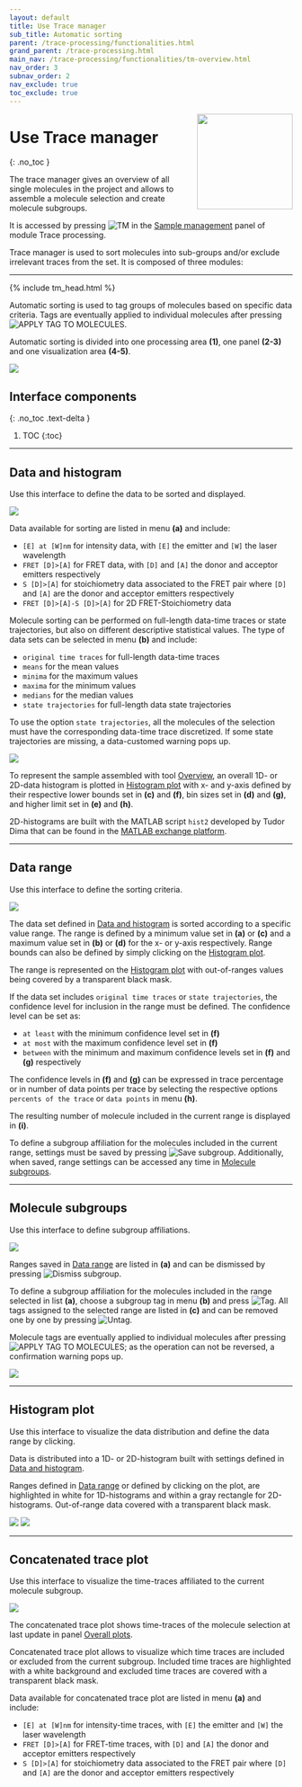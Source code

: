 ```yaml
---
layout: default
title: Use Trace manager
sub_title: Automatic sorting
parent: /trace-processing/functionalities.html
grand_parent: /trace-processing.html
main_nav: /trace-processing/functionalities/tm-overview.html
nav_order: 3
subnav_order: 2
nav_exclude: true
toc_exclude: true
---
```


<img src="../../assets/images/logos/logo-trace-processing_400px.png" width="170" style="float:right; margin-left: 15px;"/>

# Use Trace manager
{: .no_toc }

The trace manager gives an overview of all single molecules in the project and allows to assemble a molecule selection and create molecule subgroups.

It is accessed by pressing 
![TM](../../assets/images/gui/TP-but-tm.png "TM") in the 
[Sample management](../panels/panel-sample-management.html#trace-manager) panel of module Trace processing.

Trace manager is used to sort molecules into sub-groups and/or exclude irrelevant traces from the set.
It is composed of three modules:


---

{% include tm_head.html %}

Automatic sorting is used to tag groups of molecules based on specific data criteria.
Tags are eventually applied to individual molecules after pressing 
![APPLY TAG TO MOLECULES](../../assets/images/gui/TP-but-apply-tag-to-molecules.png "APPLY TAG TO MOLECULES").

Automatic sorting is divided into one processing area **(1)**, one panel **(2-3)** and one visualization area **(4-5)**.

<a class="plain" href="../../assets/images/gui/TP-panel-sample-tm-autosorting.png"><img src="../../assets/images/gui/TP-panel-sample-tm-autosorting.png"/></a>

## Interface components
{: .no_toc .text-delta }

1. TOC
{:toc}


---

## Data and histogram

Use this interface to define the data to be sorted and displayed.

<a class="plain" href="../../assets/images/gui/TP-panel-sample-tm-autosorting-histogram.png"><img src="../../assets/images/gui/TP-panel-sample-tm-autosorting-histogram.png"/></a>

Data available for sorting are listed in menu **(a)** and include:
* `[E] at [W]nm` for intensity data, with `[E]` the emitter and `[W]` the laser wavelength
* `FRET [D]>[A]` for FRET data, with `[D]` and `[A]` the donor and acceptor emitters respectively
* `S [D]>[A]` for stoichiometry data  associated to the FRET pair where `[D]` and `[A]` are the donor and acceptor emitters respectively
* `FRET [D]>[A]-S [D]>[A]` for 2D FRET-Stoichiometry data 

Molecule sorting can be performed on full-length data-time traces or state trajectories, but also on different descriptive statistical values.
The type of data sets can be selected in menu **(b)** and include:
* `original time traces` for full-length data-time traces
* `means` for the mean values
* `minima` for the maximum values
* `maxima` for the minimum values
* `medians` for the median values
* `state trajectories` for full-length data state trajectories

To use the option `state trajectories`, all the molecules of the selection must have the corresponding data-time trace discretized.
If some state trajectories are missing, a data-customed warning pops up.

<a class="plain" href="../../assets/images/gui/TP-panel-sample-tm-autosorting-warn1.png"><img src="../../assets/images/gui/TP-panel-sample-tm-autosorting-warn1.png" style="max-width:443px;"/></a>

To represent the sample assembled with tool 
[Overview](tm-overview.html), an overall 1D- or 2D-data histogram is plotted in 
[Histogram plot](#histogram-plot) with x- and y-axis defined by their respective lower bounds set in **(c)** and **(f)**, bin sizes set in **(d)** and **(g)**, and higher limit set in **(e)** and **(h)**.

2D-histograms are built with the MATLAB script `hist2` developed by Tudor Dima that can be found in the 
[MATLAB exchange platform](https://www.mathworks.com/matlabcentral/fileexchange/18386-2d-histogram-exact-and-fast-binning-crop-and-stretch-grid-adjustment?s_tid=prof_contriblnk).


---

## Data range

Use this interface to define the sorting criteria.

<a class="plain" href="../../assets/images/gui/TP-panel-sample-tm-autosorting-range.png"><img src="../../assets/images/gui/TP-panel-sample-tm-autosorting-range.png" style="max-width:182px;"/></a>

The data set defined in 
[Data and histogram](#data-and-histogram) is sorted according to a specific value range.
The range is defined by a minimum value set in **(a)** or **(c)** and a maximum value set in **(b)** or **(d)**  for the x- or y-axis respectively.
Range bounds can also be defined by simply clicking on the 
[Histogram plot](#histogram-plot).

The range is represented on the
[Histogram plot](#histogram-plot) with out-of-ranges values being covered by a transparent black mask.

If the data set includes `original time traces` or `state trajectories`, the confidence level for inclusion in the range must be defined.
The confidence level can be set as:
- `at least` with the minimum confidence level set in **(f)**
- `at most` with the maximum confidence level set in **(f)**
- `between` with the minimum and maximum confidence levels set in **(f)** and **(g)** respectively

The confidence levels in **(f)** and **(g)** can be expressed in trace percentage or in number of data points per trace by selecting the respective options `percents of the trace` or `data points` in menu **(h)**.

The resulting number of molecule included in the current range is displayed in **(i)**.

To define a subgroup affiliation for the molecules included in the current range, settings must be saved by pressing 
![Save subgroup](../../assets/images/gui/TP-but-save-subgroup.png "Save subgroup"). 
Additionally, when saved, range settings can be accessed any time in 
[Molecule subgroups](#molecule-subgroups).


---

## Molecule subgroups

Use this interface to define subgroup affiliations.

<a class="plain" href="../../assets/images/gui/TP-panel-sample-tm-autosorting-subgroup.png"><img src="../../assets/images/gui/TP-panel-sample-tm-autosorting-subgroup.png" style="max-width:182px;"/></a>

Ranges saved in 
[Data range](#data-range) are listed in **(a)** and can be dismissed by pressing
![Dismiss subgroup](../../assets/images/gui/TP-but-dismiss-subgroup.png "Dismiss subgroup").

To define a subgroup affiliation for the molecules included in the range selected in list **(a)**, choose a subgroup tag in menu **(b)** and press 
![Tag](../../assets/images/gui/TP-but-tag.png "Tag").
All tags assigned to the selected range are listed in **(c)** and can be removed one by one by pressing 
![Untag](../../assets/images/gui/TP-but-untag.png "Untag").

Molecule tags are eventually applied to individual molecules after pressing 
![APPLY TAG TO MOLECULES](../../assets/images/gui/TP-but-apply-tag-to-molecules.png "APPLY TAG TO MOLECULES"); as the operation can not be reversed, a confirmation warning pops up.

<a class="plain" href="../../assets/images/gui/TP-panel-sample-tm-autosorting-warn2.png"><img src="../../assets/images/gui/TP-panel-sample-tm-autosorting-warn2.png" style="max-width:471px;"/></a>


---

## Histogram plot

Use this interface to visualize the data distribution and define the data range by clicking.

Data is distributed into a 1D- or 2D-histogram built with settings defined in 
[Data and histogram](#data-and-histogram).

Ranges defined in 
[Data range](#data-range) or defined by clicking on the plot, are highlighted in white for 1D-histograms and within a gray rectangle for 2D-histograms.
Out-of-range data covered with a transparent black mask.

<a class="plain" href="../../assets/images/gui/TP-panel-sample-tm-autosorting-plot1D.png"><img src="../../assets/images/gui/TP-panel-sample-tm-autosorting-plot1D.png" style="max-width:45%;"/></a>
<a class="plain" href="../../assets/images/gui/TP-panel-sample-tm-autosorting-plot2D.png"><img src="../../assets/images/gui/TP-panel-sample-tm-autosorting-plot2D.png" style="max-width:45%;"/></a>



---

## Concatenated trace plot

Use this interface to visualize the time-traces affiliated to the current molecule subgroup.

<a class="plain" href="../../assets/images/gui/TP-panel-sample-tm-autosorting-concatenatedtrace.png"><img src="../../assets/images/gui/TP-panel-sample-tm-autosorting-concatenatedtrace.png"/></a>

The concatenated trace plot shows time-traces of the molecule selection at last update in panel
[Overall plots](tm-overview.html#overall-plots).

Concatenated trace plot allows to visualize which time traces are included or excluded from the current subgroup.
Included time traces are highlighted with a white background and excluded time traces are covered with a transparent black mask.

Data available for concatenated trace plot are listed in menu **(a)** and include:
* `[E] at [W]nm` for intensity-time traces, with `[E]` the emitter and `[W]` the laser wavelength
* `FRET [D]>[A]` for FRET-time traces, with `[D]` and `[A]` the donor and acceptor emitters respectively
* `S [D]>[A]` for stoichiometry data  associated to the FRET pair where `[D]` and `[A]` are the donor and acceptor emitters respectively
